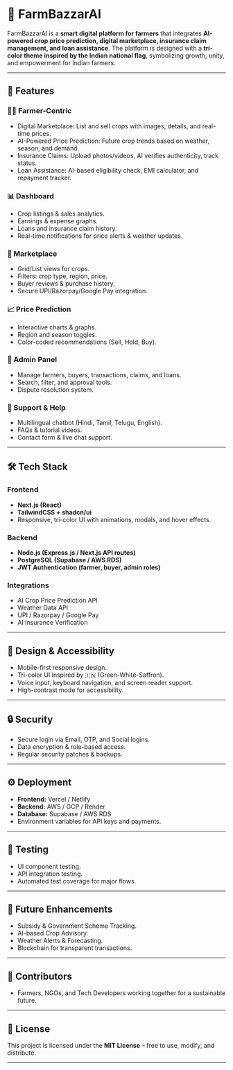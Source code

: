 # 🌾 FarmBazzarAI  

FarmBazzarAI is a **smart digital platform for farmers** that integrates **AI-powered crop price prediction, digital marketplace, insurance claim management, and loan assistance**. The platform is designed with a **tri-color theme inspired by the Indian national flag**, symbolizing growth, unity, and empowerment for Indian farmers.  

---

## 🚀 Features  

### 👨‍🌾 Farmer-Centric  
- Digital Marketplace: List and sell crops with images, details, and real-time prices.  
- AI-Powered Price Prediction: Future crop trends based on weather, season, and demand.  
- Insurance Claims: Upload photos/videos, AI verifies authenticity, track status.  
- Loan Assistance: AI-based eligibility check, EMI calculator, and repayment tracker.  

### 📊 Dashboard  
- Crop listings & sales analytics.  
- Earnings & expense graphs.  
- Loans and insurance claim history.  
- Real-time notifications for price alerts & weather updates.  

### 🛒 Marketplace  
- Grid/List views for crops.  
- Filters: crop type, region, price.  
- Buyer reviews & purchase history.  
- Secure UPI/Razorpay/Google Pay integration.  

### 📈 Price Prediction  
- Interactive charts & graphs.  
- Region and season toggles.  
- Color-coded recommendations (Sell, Hold, Buy).  

### 📑 Admin Panel  
- Manage farmers, buyers, transactions, claims, and loans.  
- Search, filter, and approval tools.  
- Dispute resolution system.  

### 💬 Support & Help  
- Multilingual chatbot (Hindi, Tamil, Telugu, English).  
- FAQs & tutorial videos.  
- Contact form & live chat support.  

---

## 🛠️ Tech Stack  

### Frontend  
- **Next.js (React)**  
- **TailwindCSS + shadcn/ui**  
- Responsive, tri-color UI with animations, modals, and hover effects.  

### Backend  
- **Node.js (Express.js / Next.js API routes)**  
- **PostgreSQL (Supabase / AWS RDS)**  
- **JWT Authentication (farmer, buyer, admin roles)**  

### Integrations  
- AI Crop Price Prediction API  
- Weather Data API  
- UPI / Razorpay / Google Pay  
- AI Insurance Verification  

---

## 📱 Design & Accessibility  
- Mobile-first responsive design.  
- Tri-color UI inspired by 🇮🇳 (Green-White-Saffron).  
- Voice input, keyboard navigation, and screen reader support.  
- High-contrast mode for accessibility.  

---

## 🔒 Security  
- Secure login via Email, OTP, and Social logins.  
- Data encryption & role-based access.  
- Regular security patches & backups.  

---

## ⚙️ Deployment  
- **Frontend:** Vercel / Netlify  
- **Backend:** AWS / GCP / Render  
- **Database:** Supabase / AWS RDS  
- Environment variables for API keys and payments.  

---

## 🧪 Testing  
- UI component testing.  
- API integration testing.  
- Automated test coverage for major flows.  

---

## 🌱 Future Enhancements  
- Subsidy & Government Scheme Tracking.  
- AI-based Crop Advisory.  
- Weather Alerts & Forecasting.  
- Blockchain for transparent transactions.  

---

## 👥 Contributors  
- Farmers, NGOs, and Tech Developers working together for a sustainable future.  

---

## 📄 License  
This project is licensed under the **MIT License** – free to use, modify, and distribute.  

---
